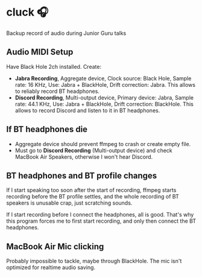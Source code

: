 # cluck 🎧

Backup record of audio during Junior Guru talks

## Audio MIDI Setup

Have Black Hole 2ch installed. Create:

- **Jabra Recording**, Aggregate device, Clock source: Black Hole, Sample rate: 16 KHz, Use: Jabra + BlackHole, Drift correction: Jabra. This allows to reliably record BT headphones.
- **Discord Recording**, Multi-output device, Primary device: Jabra, Sample rate: 44.1 KHz, Use: Jabra + BlackHole, Drift correction: BlackHole. This allows to record Discord and listen to it in BT headphones.

## If BT headphones die

- Aggregate device should prevent ffmpeg to crash or create empty file.
- Must go to **Discord Recording** (Multi-output device) and check MacBook Air Speakers, otherwise I won't hear Discord.

## BT headphones and BT profile changes

If I start speaking too soon after the start of recording, ffmpeg starts recording before the BT profile settles, and the whole recording of BT speakers is unusable crap, just scratching sounds.

If I start recording before I connect the headphones, all is good. That's why this program forces me to first start recording, and only then connect the BT headphones.

## MacBook Air Mic clicking

Probably impossible to tackle, maybe through BlackHole. The mic isn't optimized for realtime audio saving.
